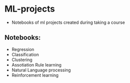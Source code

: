 # ML-projects
* Notebooks of ml projects created during taking a course
## Notebooks:
* Regression
* Classification
* Clustering
* Assotiation Rule learning
* Natural Language processing
* Reinforcement learning

